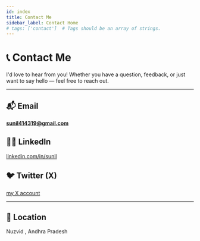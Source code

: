 ```yaml
---
id: index
title: Contact Me
sidebar_label: Contact Home
# tags: ['contact']  # Tags should be an array of strings.
---
```


# 📞 Contact Me

I'd love to hear from you! Whether you have a question, feedback, or just want to say hello — feel free to reach out.

---

## 📬 Email
**sunil414319@gmail.com**

## 🧑‍💻 LinkedIn
[linkedin.com/in/sunil](https://www.linkedin.com/in/sunil-kumar-14962b2bb/)

## 🐦 Twitter (X)
[my X account](https://x.com/C1ph3r0x79888)

---

## 📍 Location
Nuzvid , Andhra Pradesh
